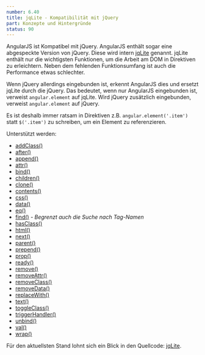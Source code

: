 ```yaml
---
number: 6.40
title: jqLite - Kompatibilität mit jQuery
part: Konzepte und Hintergründe
status: 90
---
```


AngularJS ist Kompatibel mit jQuery. AngularJS enthält sogar eine abgespeckte Version von jQuery. Diese wird intern [jqLite](https://github.com/angular/angular.js/blob/master/src/jqLite.js) genannt. jqLite enthält nur die wichtigsten Funktionen, um die Arbeit am DOM in Direktiven zu erleichtern. Neben dem fehlenden Funktionsumfang ist auch die Performance etwas schlechter.

Wenn jQuery allerdings eingebunden ist, erkennt AngularJS dies und ersetzt jqLite durch die jQuery. Das bedeutet, wenn nur AngularJS eingebunden ist, verweist `angular.element` auf jqLite. Wird jQuery zusätzlich eingebunden, verweist `angular.element` auf jQuery.

Es ist deshalb immer ratsam in Direktiven z.B. `angular.element('.item')` statt `$('.item')` zu schreiben, um ein Element zu referenzieren.

Unterstützt werden:

 * [addClass()](http://api.jquery.com/addClass/)
 * [after()](http://api.jquery.com/after/)
 * [append()](http://api.jquery.com/append/)
 * [attr()](http://api.jquery.com/attr/)
 * [bind()](http://api.jquery.com/bind/)
 * [children()](http://api.jquery.com/children/)
 * [clone()](http://api.jquery.com/clone/)
 * [contents()](http://api.jquery.com/contents/)
 * [css()](http://api.jquery.com/css/)
 * [data()](http://api.jquery.com/data/)
 * [eq()](http://api.jquery.com/eq/)
 * [find()](http://api.jquery.com/find/) *- Begrenzt auch die Suche nach Tag-Namen*
 * [hasClass()](http://api.jquery.com/hasClass/)
 * [html()](http://api.jquery.com/html/)
 * [next()](http://api.jquery.com/next/)
 * [parent()](http://api.jquery.com/parent/)
 * [prepend()](http://api.jquery.com/prepend/)
 * [prop()](http://api.jquery.com/prop/)
 * [ready()](http://api.jquery.com/ready/)
 * [remove()](http://api.jquery.com/remove/)
 * [removeAttr()](http://api.jquery.com/removeAttr/)
 * [removeClass()](http://api.jquery.com/removeClass/)
 * [removeData()](http://api.jquery.com/removeData/)
 * [replaceWith()](http://api.jquery.com/replaceWith/)
 * [text()](http://api.jquery.com/text/)
 * [toggleClass()](http://api.jquery.com/toggleClass/)
 * [triggerHandler()](http://api.jquery.com/triggerHandler/)
 * [unbind()](http://api.jquery.com/unbind/)
 * [val()](http://api.jquery.com/val/)
 * [wrap()](http://api.jquery.com/wrap/)

Für den aktuellsten Stand lohnt sich ein Blick in den Quellcode: [jqLite](https://github.com/angular/angular.js/blob/master/src/jqLite.js).
